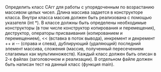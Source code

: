 Определить класс САгг для работы с упорядоченным по возрастанию
массивом целых чисел. Длина массива задается в конструкторе класса. Внутри
класса массив должен быть реализована с помощью указателя (int *).
В классе должны быть определены необходимые конструкторы (в том числе
конструктор копирования и перемещения), деструктор, операторы присваивания
(копированием и перемещением), << (вставка в поток вывода), инкремент и
декремент ++ и -- (справа и слева), дублирующий (удаляющий) последний элемент
массива, сложения (массив, полученный пересечением слагаемых как
мультимножеств).
Каждый класс должен быть описан в 2-х файлах (заголовочном и
реализации). В отдельном файле должен быть написан тест на данный класс
(функция main).
